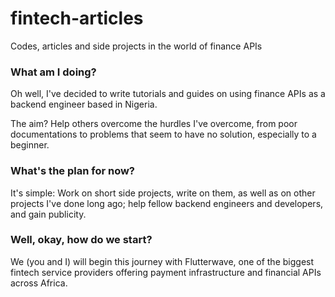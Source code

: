 # fintech-articles

Codes, articles and side projects in the world of finance APIs


### What am I doing?

Oh well, I've decided to write tutorials and guides on using finance APIs as a backend engineer based in Nigeria.


The aim? Help others overcome the hurdles I've overcome, from poor documentations to problems that seem to have no solution, especially to a beginner.


### What's the plan for now?


It's simple: Work on short side projects, write on them, as well as on other projects I've done long ago; help fellow backend engineers and developers, and gain publicity.


### Well, okay, how do we start?


We (you and I) will begin this journey with Flutterwave, one of the biggest fintech service providers offering payment infrastructure and financial APIs across Africa.
